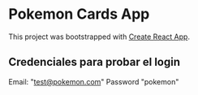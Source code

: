 # Pokemon Cards App

This project was bootstrapped with [Create React App](https://github.com/facebook/create-react-app).

## Credenciales para probar el login

Email: "test@pokemon.com"
Password "pokemon"

